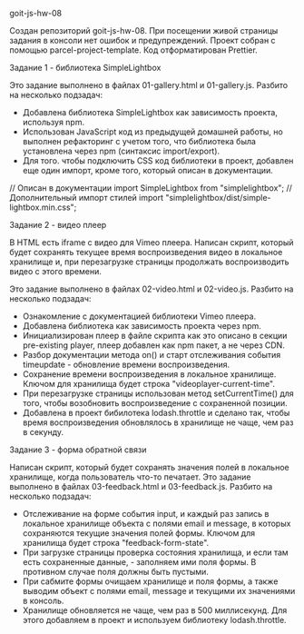 goit-js-hw-08

Создан репозиторий goit-js-hw-08.
При посещении живой страницы задания в консоли нет ошибок и предупреждений.
Проект собран с помощью parcel-project-template.
Код отформатирован Prettier.

Задание 1 - библиотека SimpleLightbox

Это задание выполнено в файлах 01-gallery.html и 01-gallery.js. Разбито на несколько подзадач:

- Добавлена библиотека SimpleLightbox как зависимость проекта, используя npm.
- Использован JavaScript код из предыдущей домашней работы, но выполнен рефакторинг с учетом того, что библиотека была установлена через npm (синтаксис import/export).
- Для того. чтобы подключить CSS код библиотеки в проект, добавлен еще один импорт, кроме того, который описан в документации.

// Описан в документации
import SimpleLightbox from "simplelightbox";
// Дополнительный импорт стилей
import "simplelightbox/dist/simple-lightbox.min.css";

Задание 2 - видео плеер

В HTML есть iframe с видео для Vimeo плеера. Написан скрипт, который будет сохранять текущее время воспроизведения видео в локальное хранилище и, при перезагрузке страницы продолжать воспроизводить видео с этого времени.

Это задание выполнено в файлах 02-video.html и 02-video.js. Разбито на несколько подзадач:

- Ознакомление с документацией библиотеки Vimeo плеера.
- Добавлена библиотека как зависимость проекта через npm.
- Инициализирован плеер в файле скрипта как это описано в секции pre-existing player, плеер добавлен как npm пакет, а не через CDN.
- Разбор документации метода on() и старт отслеживания события timeupdate - обновление времени воспроизведения.
- Сохранение времени воспроизведения в локальное хранилище. Ключом для хранилища будет строка "videoplayer-current-time".
- При перезагрузке страницы использован метод setCurrentTime() для того, чтобы возобновить воспроизведение с сохраненной позиции.
- Добавлена в проект бибилотека lodash.throttle и сделано так, чтобы время воспроизведения обновлялось в хранилище не чаще, чем раз в секунду.

Задание 3 - форма обратной связи

Написан скрипт, который будет сохранять значения полей в локальное хранилище, когда пользователь что-то печатает.
Это задание выполнено в файлах 03-feedback.html и 03-feedback.js. Разбито на несколько подзадач:

- Отслеживание на форме события input, и каждый раз запись в локальное хранилище объекта с полями email и message, в которых сохраняются текущие значения полей формы. Ключом для хранилища будет строка "feedback-form-state".
- При загрузке страницы проверка состояния хранилища, и если там есть сохраненные данные, - заполняем ими поля формы. В противном случае поля должны быть пустыми.
- При сабмите формы очищаем хранилище и поля формы, а также выводим объект с полями email, message и текущими их значениями в консоль.
- Хранилище обновляется не чаще, чем раз в 500 миллисекунд. Для этого добавляем в проект и используем библиотеку lodash.throttle.
